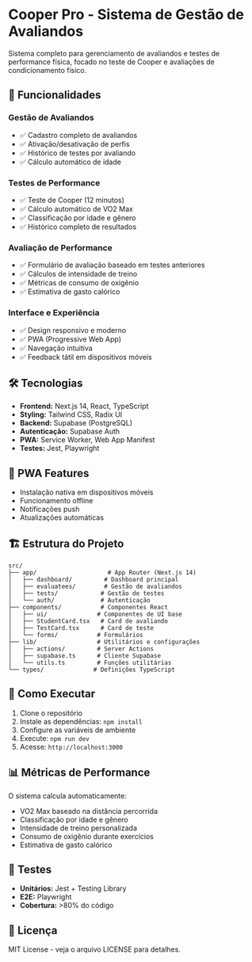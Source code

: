 # Cooper Pro - Sistema de Gestão de Avaliandos

Sistema completo para gerenciamento de avaliandos e testes de performance física, focado no teste de Cooper e avaliações de condicionamento físico.

## 🚀 Funcionalidades

### Gestão de Avaliandos
- ✅ Cadastro completo de avaliandos
- ✅ Ativação/desativação de perfis
- ✅ Histórico de testes por avaliando
- ✅ Cálculo automático de idade

### Testes de Performance
- ✅ Teste de Cooper (12 minutos)
- ✅ Cálculo automático de VO2 Max
- ✅ Classificação por idade e gênero
- ✅ Histórico completo de resultados

### Avaliação de Performance
- ✅ Formulário de avaliação baseado em testes anteriores
- ✅ Cálculos de intensidade de treino
- ✅ Métricas de consumo de oxigênio
- ✅ Estimativa de gasto calórico

### Interface e Experiência
- ✅ Design responsivo e moderno
- ✅ PWA (Progressive Web App)
- ✅ Navegação intuitiva
- ✅ Feedback tátil em dispositivos móveis

## 🛠️ Tecnologias

- **Frontend:** Next.js 14, React, TypeScript
- **Styling:** Tailwind CSS, Radix UI
- **Backend:** Supabase (PostgreSQL)
- **Autenticação:** Supabase Auth
- **PWA:** Service Worker, Web App Manifest
- **Testes:** Jest, Playwright

## 📱 PWA Features

- Instalação nativa em dispositivos móveis
- Funcionamento offline
- Notificações push
- Atualizações automáticas

## 🏗️ Estrutura do Projeto

```
src/
├── app/                    # App Router (Next.js 14)
│   ├── dashboard/         # Dashboard principal
│   ├── evaluatees/        # Gestão de avaliandos
│   ├── tests/            # Gestão de testes
│   └── auth/             # Autenticação
├── components/           # Componentes React
│   ├── ui/              # Componentes de UI base
│   ├── StudentCard.tsx   # Card de avaliando
│   ├── TestCard.tsx      # Card de teste
│   └── forms/           # Formulários
├── lib/                 # Utilitários e configurações
│   ├── actions/         # Server Actions
│   ├── supabase.ts      # Cliente Supabase
│   └── utils.ts         # Funções utilitárias
└── types/              # Definições TypeScript
```

## 🚀 Como Executar

1. Clone o repositório
2. Instale as dependências: `npm install`
3. Configure as variáveis de ambiente
4. Execute: `npm run dev`
5. Acesse: `http://localhost:3000`

## 📊 Métricas de Performance

O sistema calcula automaticamente:
- VO2 Max baseado na distância percorrida
- Classificação por idade e gênero
- Intensidade de treino personalizada
- Consumo de oxigênio durante exercícios
- Estimativa de gasto calórico

## 🧪 Testes

- **Unitários:** Jest + Testing Library
- **E2E:** Playwright
- **Cobertura:** >80% do código

## 📄 Licença

MIT License - veja o arquivo LICENSE para detalhes.